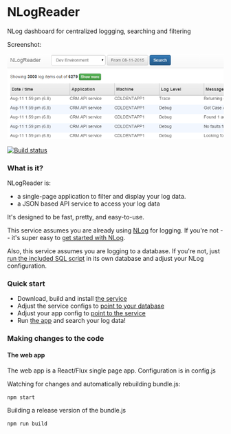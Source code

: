 # NLogReader
NLog dashboard for centralized loggging, searching and filtering

Screenshot: 

![Dashboard screenshot](NLogReader.png?raw=true)

[![Build status](https://ci.appveyor.com/api/projects/status/6wrcxho3c6rssgsc?svg=true)](https://ci.appveyor.com/project/danesparza/nlogreader)

### What is it?
NLogReader is: 
* a single-page application to filter and display your log data.  
* a JSON based API service to access your log data

It's designed to be fast, pretty, and easy-to-use.

This service assumes you are already using [NLog](http://nlog-project.org/) for logging.  If you're not -- it's super easy to [get started with NLog](http://nlog-project.org/download/).  

Also, this service assumes you are logging to a database.  If you're not, just [run the included SQL script](https://github.com/danesparza/NLogReader/blob/master/sql/NLogReader.sql) in its own database and adjust your NLog configuration.

### Quick start
* Download, build and install [the service](https://github.com/danesparza/NLogReader/tree/master/NLogReader.Service)
* Adjust the service configs to [point to your database](https://github.com/danesparza/NLogReader/blob/master/NLogReader.Service/App.config#L28) 
* Adjust your app config to [point to the service](https://github.com/danesparza/NLogReader/blob/master/NLogReader.SPA/config.js#L5)
* Run [the app](https://github.com/danesparza/NLogReader/tree/master/NLogReader.SPA) and search your log data!

### Making changes to the code

#### The web app
The web app is a React/Flux single page app.  Configuration is in config.js

Watching for changes and automatically rebuilding bundle.js:
```
npm start
```

Building a release version of the bundle.js
```
npm run build
```

